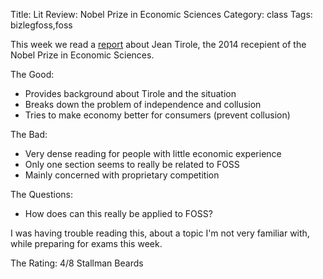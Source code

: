 Title: Lit Review: Nobel Prize in Economic Sciences
Category: class
Tags: bizlegfoss,foss

This week we read a [report][lit] about Jean Tirole, the 2014 recepient of the Nobel Prize in Economic Sciences.

The Good:

- Provides background about Tirole and the situation
- Breaks down the problem of independence and collusion
- Tries to make economy better for consumers (prevent collusion)

The Bad:

- Very dense reading for people with little economic experience
- Only one section seems to really be related to FOSS
- Mainly concerned with proprietary competition

The Questions:

- How does can this really be applied to FOSS?

I was having trouble reading this, about a topic I'm not very familiar with, while preparing for exams this week.

The Rating: 4/8 Stallman Beards

[lit]: http://bizlegfoss-ritigm.rhcloud.com/static/books/nobel-popular-economicsciences2014.pdf
